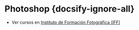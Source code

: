 # Photoshop {docsify-ignore-all}

- Ver cursos en [Instituto de Formación Fotográfica (IFF)](/cursos/photoshop/iff/)
